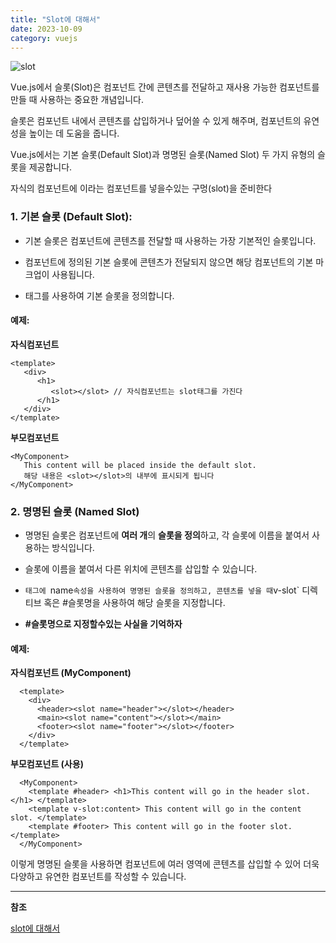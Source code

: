 ```yaml
---
title: "Slot에 대해서"
date: 2023-10-09
category: vuejs
---
```


![slot](/storage/1696830748.png)

Vue.js에서 슬롯(Slot)은 컴포넌트 간에 콘텐츠를 전달하고 재사용 가능한 컴포넌트를 만들 때 사용하는 중요한 개념입니다.

슬롯은 컴포넌트 내에서 콘텐츠를 삽입하거나 덮어쓸 수 있게 해주며, 컴포넌트의 유연성을 높이는 데 도움을 줍니다.

Vue.js에서는 기본 슬롯(Default Slot)과 명명된 슬롯(Named Slot) 두 가지 유형의 슬롯을 제공합니다.

자식의 컴포넌트에 <slot>이라는 컴포넌트를 넣을수있는 구멍(slot)을 준비한다

### 1. 기본 슬롯 (Default Slot):

- 기본 슬롯은 컴포넌트에 콘텐츠를 전달할 때 사용하는 가장 기본적인 슬롯입니다.

- 컴포넌트에 정의된 기본 슬롯에 콘텐츠가 전달되지 않으면 해당 컴포넌트의 기본 마크업이 사용됩니다.

- <slot> 태그를 사용하여 기본 슬롯을 정의합니다.

#### **예제:**

**자식컴포넌트**

```
<template>
   <div>
      <h1>
         <slot></slot> // 자식컴포넌트는 slot태그를 가진다
      </h1>
   </div>
</template>
```

**부모컴포넌트**

```
<MyComponent>
   This content will be placed inside the default slot. 
   해당 내용은 <slot></slot>의 내부에 표시되게 됩니다 
</MyComponent>
```

### 2. 명명된 슬롯 (Named Slot)

- 명명된 슬롯은 컴포넌트에 **여러 개**의 **슬롯을 정의**하고, 각 슬롯에 이름을 붙여서 사용하는 방식입니다.

- 슬롯에 이름을 붙여서 다른 위치에 콘텐츠를 삽입할 수 있습니다.

- <slot>`태그에 `name` 속성을 사용하여 명명된 슬롯을 정의하고, 콘텐츠를 넣을 때 `v-slot` 디렉티브 혹은 #슬롯명을 사용하여 해당 슬롯을 지정합니다.

- **#슬롯명으로 지정할수있는 사실을 기억하자**

#### **예제:**

**자식컴포넌트 (**MyComponent**)**

```
  <template>
    <div>
      <header><slot name="header"></slot></header>
      <main><slot name="content"></slot></main>
      <footer><slot name="footer"></slot></footer>
    </div>
  </template>
```

**부모컴포넌트 (사용)**

```
  <MyComponent>
    <template #header> <h1>This content will go in the header slot.</h1> </template>
    <template v-slot:content> This content will go in the content slot. </template>
    <template #footer> This content will go in the footer slot. </template>
  </MyComponent>
```

이렇게 명명된 슬롯을 사용하면 컴포넌트에 여러 영역에 콘텐츠를 삽입할 수 있어 더욱 다양하고 유연한 컴포넌트를 작성할 수 있습니다.

---

**참조**

[slot에 대해서](https://itchallenger.tistory.com/entry/Vue3-%EC%BB%B4%ED%8F%AC%EB%84%8C%ED%8A%B8-%EB%94%94%EC%9E%90%EC%9D%B8-%ED%8C%A8%ED%84%B4-Slots)
